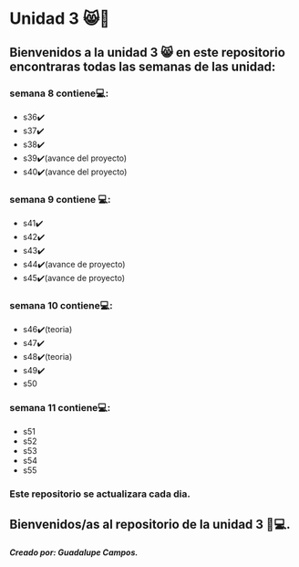 # Unidad 3 😸👋 
## Bienvenidos a la unidad 3 😸 en este repositorio encontraras todas las semanas de las unidad:
 ### semana 8 contiene💻:
* s36✔️
* s37✔️
* s38✔️
* s39✔️(avance del proyecto)
* s40✔️(avance del proyecto)
### semana 9 contiene 💻:
* s41✔️
* s42✔️
* s43✔️
* s44✔️(avance de proyecto)
* s45✔️(avance de proyecto)
### semana 10 contiene💻:
* s46✔️(teoria)
* s47✔️
* s48✔️(teoria)
* s49✔️
* s50 
### semana 11 contiene💻:
* s51
* s52
* s53 
* s54
* s55
### Este repositorio se actualizara cada dia.
## Bienvenidos/as al repositorio de la unidad 3 💜💻.
##### Creado por: Guadalupe Campos.

 